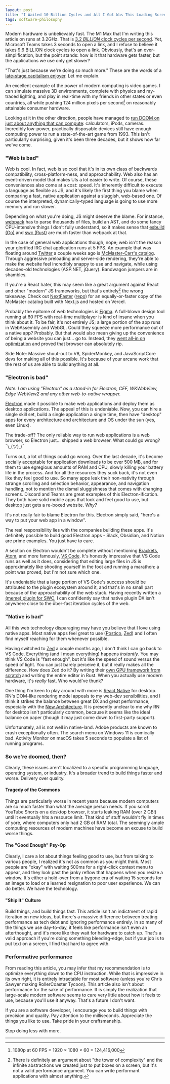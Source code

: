 ```yaml
---
layout: post
title: "I Waited 10 Billion Cycles and All I Got Was This Loading Screen"
tags: software-philosophy
---
```


Modern hardware is unbelievably fast. The M1 Max that I'm writing this article
on runs at 3.2GHz. That is [3.2 _BILLION_ clock cycles per second][1]. Yet,
Microsoft Teams takes 3 seconds to open a link, and I refuse to believe it takes
9.6 BILLION clock cycles to open a link. Obviously, that's an
over-simplification, but the point stands: how is it that hardware gets faster,
but the applications we use only get slower?

[1]: https://www.cpubenchmark.net/cpu.php?cpu=Apple+M1+Max+10+Core+3200+MHz&id=4585

"That's just because we're doing so much more." These are the words of a
[late-stage capitalism enjoyer][23]. Let me explain.

[23]: https://www.youtube.com/watch?v=4EmstuO0Em8

An excellent example of the power of modern computing is video games. I can
simulate massive 3D environments, complete with physics and ray-traced
lighting, and play in real-time with my friends in other states or even
countries, all while pushing 124 million pixels per second[^1] on reasonably
attainable consumer hardware.

[^1]: 1080p at 60 FPS = 1920 × 1080 × 60 = 124,416,000

Looking at it in the other direction, people have managed to [run DOOM on just
about anything that can compute][2]: calculators, iPods, cameras. Incredibly
low-power, practically disposable devices still have enough computing power to
run a state-of-the-art game from 1993. This isn't particularly surprising,
given it's been three decades, but it shows how far we've come.

[2]: https://www.reddit.com/r/itrunsdoom

### "Web is bad"

Web is cool. In fact, web is so cool that it's in its own class of backwards
compatibility, cross-platform-ness, and approachability. Web also has an
event-driven model that makes UIs a lot easier to write. Of course, these
conveniences also come at a cost: speed. It's inherently difficult to execute a
language as flexible as JS, and it's likely the first thing you blame when
comparing a fast, native application against a sluggish, web-based one. Of
course the interpreted, dynamically-typed language is going to use more memory
and run slower.

Depending on what you're doing, JS might deserve the blame. For instance,
[webpack][3] has to parse thousands of files, build an AST, and do some fancy
CPU-intensive things I don't fully understand, so it makes sense that [esbuild
(Go)][4] and [swc (Rust)][5] are much faster than webpack at that.

[3]: https://github.com/webpack/webpack
[4]: https://github.com/evanw/esbuild
[5]: https://github.com/swc-project/swc

In the case of general web applications though, nope; web isn't the reason your
glorified IRC chat application runs at 5 FPS. An example that was floating
around [Twitter][7] a couple weeks ago is [McMaster-Carr's catalog][6]. Through
aggressive preloading and server-side rendering, they're able to make the
website feel incredibly snappy to use and navigate, while using decades-old
technologies (ASP.NET, jQuery). Bandwagon jumpers are in shambles.

[6]: https://mcmaster.com
[7]: https://twitter.com/KennethCassel/status/1847034096062710087

If you're a React hater, this may seem like a great argument against React and
other "modern" JS frameworks, but that's entirely[^2] the wrong takeaway. Check
out [NextFaster][8] ([repo][9]) for an equally-or-faster copy of the McMaster
catalog built with Next.js and hosted on Vercel.

[^2]:
    There is definitely an argument about "the tower of complexity" and the
    infinite abstractions we created just to put boxes on a screen, but it's not
    a valid performance argument. You can write performant applications with
    almost anything.

[8]: https://next-faster.vercel.app
[9]: https://github.com/ethanniser/NextFaster

Probably the epitome of web technologies is [Figma][10]. A full-blown design
tool running at 60 FPS with real-time multiplayer is kind of insane when you
think about it. To be fair, it's not entirely JS; a large portion of the app
runs in WebAssembly and WebGL. Could they squeeze more performance out of a
native app? Probably. But that would also mean giving up the convenience of
being a website you can just... go to. Instead, they [went all-in on
optimization][11] and proved that browser can absolutely rip.

[10]: https://www.figma.com
[11]: https://www.figma.com/blog/quality-and-performance/

Side Note: Massive shout-out to V8, SpiderMonkey, and JavaScriptCore devs for
making all of this possible. It's because of your arcane work that the rest of
us are able to build anything at all.

### "Electron is bad"

_Note: I am using "Electron" as a stand-in for Electron, CEF, WKWebView, Edge
WebView2 and any other web-to-native wrapper._

[Electron][12] made it possible to make web applications and deploy them as
desktop applications. The appeal of this is undeniable. Now, you can hire a
single skill set, build a single application a single time, then have "desktop"
apps for every architecture and architecture and OS under the sun (yes, even
Linux).

The trade-off? The only reliable way to
run web applications is a web browser, so Electron just... shipped a web
browser. What could go wrong? ¯\\\_(ツ)\_/¯

[12]: https://www.electronjs.org/

Turns out, a lot of things could go wrong. Over the last decade, it's become
socially acceptable for application downloads to be over 500 MB, and for them to
use egregious amounts of RAM and CPU, slowly killing your battery life in the
process. And for all the resources they suck back, it's not even like they feel
good to use. So many apps leak their non-nativity through strange scrolling and
selection behavior, appearance, and navigation handling, not to mention the
dismal sluggishness that comes with changing screens. Discord and Teams are
great examples of this Electron-ification. They both have solid mobile apps that
look and feel good to use, but desktop just gets a re-boxed website. _Why?_

It's not really fair to blame Electron for this. Electron simply said, "here's a
way to put your web app in a window".

The real responsibility lies with the companies building these apps. It's
definitely possible to build good Electron apps - Slack, Obsidian, and Notion
are prime examples. You just have to care.

A section on Electron wouldn't be complete without mentioning [Brackets][16],
[Atom][17], and more famously, [VS Code][18]. It's honestly impressive that VS
Code runs as well as it does, considering that editing large files in JS is
approximately like shooting yourself in the foot and running a marathon: a point
was proved, but I'm not sure which one.

[16]: https://brackets.io/
[17]: https://github.com/atom/atom
[18]: https://code.visualstudio.com/

It's undeniable that a large portion of VS Code's success should be attributed
to the plugin ecosystem around it, and that's in no small part because of the
approachability of the web stack. Having recently written a [(meme) plugin for
SWC][13], I can confidently say that native plugin DX isn't anywhere close to
the über-fast iteration cycles of the web.

[13]: https://www.github.com/preyneyv/swc-plugin-use-prompt

### "Native is bad"

All this web technology disparaging may have you believe that I love using
native apps. Most native apps feel great to use ([Postico][21], [Zed][22]) and I
often find myself reaching for them whenever possible.

Having switched to [Zed][22] a couple months ago, I don't think I can go back to
VS Code. Everything (and I mean everything) happens _instantly_. You may think
VS Code is "fast enough", but it's like the speed of sound versus the speed of
light. You can just barely perceive it, but it really makes all the difference.
How does Zed do it? By writing their [own GPU framework from scratch][15] and
writing the entire editor in Rust. When you actually use modern hardware, it's
_really_ fast. Who would've thunk?

[15]: https://www.gpui.rs
[21]: https://eggerapps.at/postico2/
[22]: https://zed.dev/

One thing I'm keen to play around with more is [React Native][19] for desktop.
RN's DOM-like rendering model appeals to my web-dev sensibilities, and I think
it strikes the balance between great DX and great performance, especially with
the [New Architecture][20]. It is presently unclear to me why RN for desktop
isn't particularly common, because it seems like the ideal balance on paper
(though it may just come down to first-party support).

[19]: https://reactnative.dev/
[20]: https://reactnative.dev/blog/2024/10/23/the-new-architecture-is-here

Unfortunately, all is not well in native-land. Adobe products are
known to crash exceptionally often. The search menu on Windows 11 is comically
bad. Activity Monitor on macOS takes 5 seconds to populate a list of running
programs.

### So we're doomed, then?

Clearly, these issues aren't localized to a specific programming language,
operating system, or industry. It's a broader trend to build things faster and
worse. Delivery over quality.

#### Tragedy of the Commons

Things are particularly worse in recent years because modern computers are so
much faster than what the average person needs. If you scroll YouTube Shorts on
a desktop browser, it starts leaking RAM (over 2 GB!) until it eventually hits a
resource limit. That kind of stuff wouldn't fly in times of yore, where
computers only had 2 GB of RAM total. The seemingly ample computing resources of
modern machines have become an excuse to build worse things.

#### The "Good Enough" Psy-Op

Clearly, I care a lot about things feeling good to use, but from talking to
various people, I realized it's not as common as you might think. Most people
are "okay" with waiting 500ms for a right-click context menu to appear, and they
look past the janky reflow that happens when you resize a window. It's either a
hold-over from a bygone era of waiting 15 seconds for an image to load or a
learned resignation to poor user experience. We can do better. We have the
technology.

#### "Ship It" Culture

Build things, and build things fast. This article isn't an indictment of rapid
iteration on new ideas, but there's a massive difference between treating
performance as tech debt and ignoring performance entirely. In so many of the
things we use day-to-day, it feels like performance isn't even an afterthought,
and it's more like they wait for hardware to catch up. That's a valid approach
if you're doing something bleeding-edge, but if your job is to put text on a
screen, I find that hard to agree with.

### Performative performance

From reading this article, you may infer that my recommendation is to optimize
everything down to the CPU instruction. While that is impressive in its own
right, it is entirely intractable for most software (unless you're Chris Sawyer
making RollerCoaster Tycoon). This article also isn't about performance for
the sake of performance. It is simply the realization that large-scale modern
software seems to care very little about how it feels to use, because you'll use
it anyway. That's a future I don't want.

If you are a software developer, I encourage you to build things with precision
and quality. Pay attention to the milliseconds. Appreciate the things you like
to use. Take pride in your craftsmanship.

Stop doing less with more.

---
